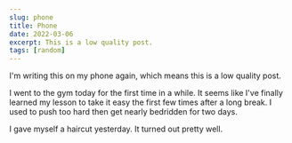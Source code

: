 ```yaml
---
slug: phone
title: Phone
date: 2022-03-06
excerpt: This is a low quality post.
tags: [random]
---
```


I'm writing this on my phone again, which means this is a low quality post.

I went to the gym today for the first time in a while. It seems like I've finally learned my lesson to take it easy the first few times after a long break. I used to push too hard then get nearly bedridden for two days.

I gave myself a haircut yesterday. It turned out pretty well.
